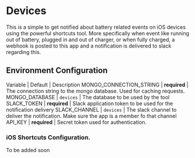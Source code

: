 # Devices

This is a simple to get notified about battery related events on iOS devices using the powerful shortcuts tool. More specifically when event like running out of battery, plugged in and out of charger, or when fully charged, a webhook is posted to this app and a notification is delivered to slack regarding this.


## Environment Configuration

Variable | Default | Description
MONGO_CONNECTION_STRING | **required** | The connection string to the mongo database. Used for caching requests.
MONGO_DATABASE | `devices` | The database to be used by the tool
SLACK_TOKEN | **required** | Slack application token to be used for the notification delivery
SLACK_CHANNEL | `devices` | The slack channel to deliver the notification. Make sure the app is a member fo that channel
API_KEY | **required** | Secret token used for authentication.

### iOS Shortcuts Configuration.

To be added soon